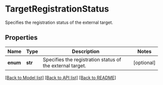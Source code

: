 # TargetRegistrationStatus

Specifies the registration status of the external target.

## Properties
Name | Type | Description | Notes
------------ | ------------- | ------------- | -------------
**enum** | **str** | Specifies the registration status of the external target. | [optional] 

[[Back to Model list]](../README.md#documentation-for-models) [[Back to API list]](../README.md#documentation-for-api-endpoints) [[Back to README]](../README.md)


